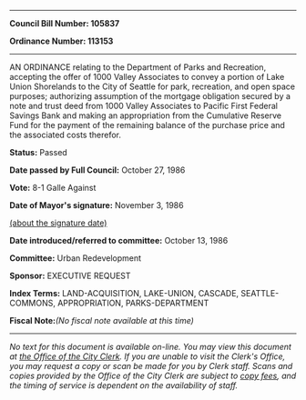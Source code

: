 

********

**Council Bill Number: 105837**
   
**Ordinance Number: 113153**
********

 AN ORDINANCE relating to the Department of Parks and Recreation, accepting the offer of 1000 Valley Associates to convey a portion of Lake Union Shorelands to the City of Seattle for park, recreation, and open space purposes; authorizing assumption of the mortgage obligation secured by a note and trust deed from 1000 Valley Associates to Pacific First Federal Savings Bank and making an appropriation from the Cumulative Reserve Fund for the payment of the remaining balance of the purchase price and the associated costs therefor.

**Status:** Passed
   
**Date passed by Full Council:** October 27, 1986
   
**Vote:** 8-1 Galle Against
   
**Date of Mayor's signature:** November 3, 1986
   
[(about the signature date)](/~public/approvaldate.htm)
   
   
   
**Date introduced/referred to committee:** October 13, 1986
   
**Committee:** Urban Redevelopment
   
**Sponsor:** EXECUTIVE REQUEST
   
   
**Index Terms:** LAND-ACQUISITION, LAKE-UNION, CASCADE, SEATTLE-COMMONS, APPROPRIATION, PARKS-DEPARTMENT

**Fiscal Note:**_(No fiscal note available at this time)_
********

_No text for this document is available on-line. You may view this document at [the Office of the City Clerk](http://www.seattle.gov/leg/clerk/contactUs.htm). If you are unable to visit the Clerk's Office, you may request a copy or scan be made for you by Clerk staff. Scans and copies provided by the Office of the City Clerk are subject to [copy fees](http://clerk.seattle.gov/~public/clerkfees.htm), and the timing of service is dependent on the availability of staff._

